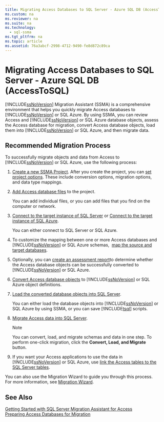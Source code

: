 ```yaml
---
title: Migrating Access Databases to SQL Server - Azure SQL DB (AccessToSQL)
ms.custom: na
ms.reviewer: na
ms.suite: na
ms.technology: 
  - sql-ssma
ms.tgt_pltfrm: na
ms.topic: article
ms.assetid: 76a3abcf-2998-4712-9490-fe8d872c89ca
---
```

# Migrating Access Databases to SQL Server - Azure SQL DB (AccessToSQL)
[!INCLUDE[ssNoVersion](../content/includes/ssNoVersion_md.md)] Migration Assistant (SSMA) is a comprehensive environment that helps you quickly migrate Access databases to [!INCLUDE[ssNoVersion](../content/includes/ssNoVersion_md.md)] or SQL Azure. By using SSMA, you can review Access and [!INCLUDE[ssNoVersion](../content/includes/ssNoVersion_md.md)] or SQL Azure database objects, assess the Access database for migration, convert Access database objects, load them into [!INCLUDE[ssNoVersion](../content/includes/ssNoVersion_md.md)] or SQL Azure, and then migrate data.  
  
## Recommended Migration Process  
To successfully migrate objects and data from Access to [!INCLUDE[ssNoVersion](../content/includes/ssNoVersion_md.md)] or SQL Azure, use the following process:  
  
1.  [Create a new SSMA Project](assetId:///f2d1f0b0-5394-4adb-b3f3-abd71eb68ca7). After you create the project, you can [set project options](assetId:///0a7304df-2f35-4453-96ef-7ac83dea1167). These include conversion options, migration options, and data type mappings.  
  
2.  [Add Access database files](assetId:///e944c740-4c8a-4bc1-b0ed-be57bc06dced) to the project.  
  
    You can add individual files, or you can add files that you find on the computer or network.  
  
3.  [Connect to the target instance of SQL Server](assetId:///f84cf007-ddf1-4396-a07c-3e0729abc769) or [Connect to the target instance of SQL Azure](assetId:///1ba0d113-dc05-4431-8689-e14a8821bafd).  
  
    You can either connect to SQL Server or SQL Azure.  
  
4.  To customize the mapping between one or more Access databases and [!INCLUDE[ssNoVersion](../content/includes/ssNoVersion_md.md)] or SQL Azure schemas,  [map the source and target databases](assetId:///69bee937-7b2c-49ee-8866-7518c683fad4).  
  
5.  Optionally, you can [create an assessment report](assetId:///8b9e23d6-da62-437a-8c05-8ad2628b9441)to determine whether the Access database objects can be successfully converted to [!INCLUDE[ssNoVersion](../content/includes/ssNoVersion_md.md)] or SQL Azure.  
  
6.  [Convert Access database objects](assetId:///e0ef67bf-80a6-4e6c-a82d-5d46e0623c6c) to [!INCLUDE[ssNoVersion](../content/includes/ssNoVersion_md.md)] or SQL Azure object definitions.  
  
7.  [Load the converted database objects into SQL Server](assetId:///4e854eee-b10c-4f0b-9d9e-d92416e6f2ba).  
  
    You can either load the database objects into [!INCLUDE[ssNoVersion](../content/includes/ssNoVersion_md.md)] or SQL Azure by using SSMA, or you can save [!INCLUDE[tsql](../content/includes/tsql_md.md)] scripts.  
  
8.  [Migrate Access data into SQL Server](assetId:///f3b18af7-1af0-499d-a00d-a0af94895625).  
  
    > [!NOTE]  
    > You can convert, load, and migrate schemas and data in one step. To perform one\-click migration, click the **Convert, Load, and Migrate** button.  
  
9. If you want your Access applications to use the data in [!INCLUDE[ssNoVersion](../content/includes/ssNoVersion_md.md)] or SQL Azure, use [link the Access tables to the SQL Server tables](assetId:///82374ad2-7737-4164-a489-13261ba393d4).  
  
You can also use the Migration Wizard to guide you through this process. For more information, see [Migration Wizard](assetId:///5bab5914-b2ae-4795-8cf5-83e42d64bef2).  
  
## See Also  
[Getting Started with SQL Server Migration Assistant for Access](assetId:///462a731f-08f1-44e1-9eeb-4deac6d2f6c5)  
[Preparing Access Databases for Migration](assetId:///9b80a9e0-08e7-4b4d-b5ec-cc998d3f5114)  
  
